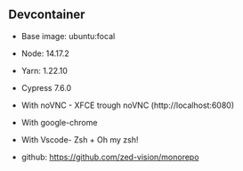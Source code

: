 ## Devcontainer

- Base image: ubuntu:focal
- Node: 14.17.2
- Yarn: 1.22.10
- Cypress 7.6.0
- With noVNC - XFCE trough noVNC (http://localhost:6080)
- With google-chrome
- With Vscode- Zsh + Oh my zsh!

- github: https://github.com/zed-vision/monorepo
